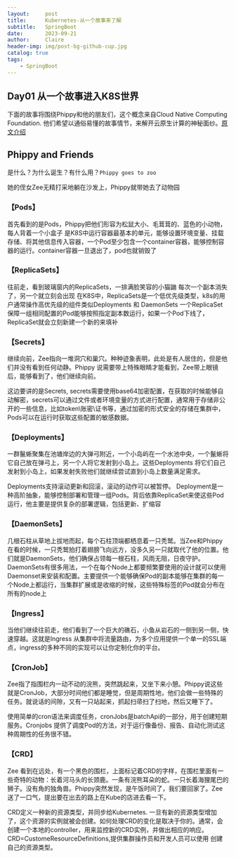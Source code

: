 ```yaml
---
layout:     post
title:      Kubernetes-从一个故事来了解
subtitle:   SpringBoot
date:       2023-09-21
author:     Claire
header-img: img/post-bg-github-cup.jpg
catalog: true
tags:
    - SpringBoot
---
```


## Day01 从一个故事进入K8S世界

下面的故事将围绕Phippy和他的朋友们，这个概念来自Cloud Native Computing Foundation. 他们希望以通俗易懂的故事情节，来解开云原生计算的神秘面纱。[原文介绍](https://www.cncf.io/blog/2021/10/19/phippy-and-friends-bringing-cloud-native-concepts-to-the-masses/#:~:text=Today%2C%20Phippy%20and%20Friends%E2%80%99%20mission%20is%20to%20demystify,manner%2C%20through%20books%2C%20presentations%20and%20even%20Twitter%20threads.)

## Phippy and Friends

是什么？为什么诞生？有什么用？`Phippy goes to zoo`

她的侄女Zee无精打采地躺在沙发上，Phippy就带她去了动物园

### 【Pods】

首先看到的是Pods，Phippy把他们形容为松鼠大小、毛茸茸的、蓝色的小动物，每人背着一个小盒子
是K8S中运行容器最基本的单元，能够设置环境变量、挂载存储、将其他信息传入容器，一个Pod至少包含一个container容器，能够控制容器的运行。container容器一旦退出了，pod也就销毁了

### 【ReplicaSets】

往前走，看到玻璃窗内的ReplicaSets，一排满脸笑容的小猫鼬
每次一个副本消失了，另一个就立刻会出现
在K8S中，ReplicaSets是一个低优先级类型，k8s的用户通常操作高优先级的组件类似Deployments 和 DaemonSets
一个ReplicaSet保障一组相同配置的Pod能够按照指定副本数运行，如果一个Pod下线了，ReplicaSet就会立刻新建一个新的来填补

### 【Secrets】

继续向前，Zee指向一堆洞穴和巢穴。种种迹象表明，此处是有人居住的，但是他们并没有看到任何动静。Phippy 说需要带上特殊眼睛才能看到，Zee带上眼镜后，能够看到了，他们继续向前。

这边要讲的是Secrets, secrets需要使用base64加密配置，在获取的时候能够自动解密，secrets可以通过文件或者环境变量的方式进行配置，通常用于存储非公开的一些信息，比如token\账密\证书等，通过加密的形式安全的存储在集群中，Pods可以在运行时获取这些配置的敏感数据。

### 【Deployments】

一群鬣蜥聚集在池塘岸边的大弹弓附近，一个小岛屿在一个水池中央，一个鬣蜥将它自己放在弹弓上，另一个人将它发射到小岛上。这些Deployments 将它们自己发射到小岛上，如果发射失败他们就继续尝试直到小岛上数量满足需求。

Deployments支持滚动更新和回滚，滚动的动作可以被暂停。
Deployment是一种高阶抽象，能够控制部署和管理一组Pods。背后依靠ReplicaSet来使这些Pod运行，他主要是提供复杂的部署逻辑，包括更新、扩缩容

### 【DaemonSets】

几根石柱从草地上拔地而起，每个石柱顶端都栖息着一只秃鹫。当Zee和Phippy在看的时候，一只秃鹫拍打着翅膀飞向远方，没多久另一只就取代了他的位置。他们就是DaemonSets，他们确保占领每一根石柱，风雨无阻，日夜守护。
DaemonSets有很多用法，一个在每个Node上都要频繁要使用的设计就可以使用Daemonset来安装和配置。主要提供一个能够确保Pod的副本能够在集群的每一个Node上都运行，当集群扩展或是收缩的时候，这些特殊标签的Pod就会分布在所有的node上

### 【Ingress】

当他们继续往前走，他们看到了一个巨大的礁石，小鱼从岩石的一侧到另一侧，快速穿越。这就是Ingress
从集群中将流量路由，为多个应用提供一个单一的SSL端点，ingress的多种不同的实现可以让你定制化你的平台。

### 【CronJob】

Zee指了指围栏内一动不动的浣熊，突然跳起来，又坐下来小憩。Phippy说这些就是CronJob，大部分时间他们都是睡觉，但是周期性地，他们会做一些特殊的任务。就说话的间隙，又有一只站起来，抓起扫帚扫了扫地，然后又睡下了。

使用简单的cron语法来调度任务，cronJobs是batchApi的一部分，用于创建短期服务。Cronjobs 提供了调度Pod的方法，对于运行像备份、报告、自动化测试这种周期性的任务很不错。

### 【CRD】

Zee 看到在远处，有一个黑色的围栏，上面标记着CRD的字样，在围栏里面有一些奇特的动物：长着河马头的长颈鹿。一条有浣熊耳朵的蛇。一只长着海狸尾巴的狮子。没有角的独角兽。Phippy突然发现，是午饭时间了，我们要回家了。Zee送了一口气，提出要在出去的路上在Kube的店进去看一下。

CRD定义一种新的资源类型，并同步给Kubernetes. 一旦有新的资源类型增加了，这个资源的实例就被会创建。如何处理CRD的变化是取决于你的。通常，会创建一个本地的controller，用来监控新的CRD实例，并做出相应的响应。CRD=CustomeResourceDefinitions,提供集群操作员和开发人员可以使用 创建自己的资源类型。
